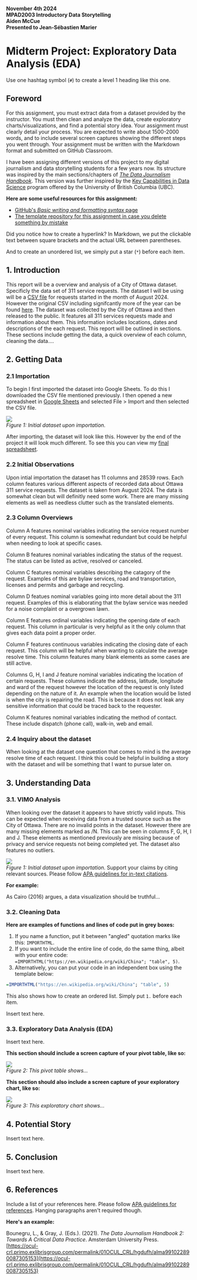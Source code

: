 **November 4th 2024**<br>
**MPAD2003 Introductory Data Storytelling**<br>
**Aiden McCue**<br>
**Presented to Jean-Sébastien Marier**<br>

# Midterm Project: Exploratory Data Analysis (EDA)

Use one hashtag symbol (`#`) to create a level 1 heading like this one.

## Foreword

For this assignment, you must extract data from a dataset provided by the instructor. You must then clean and analyze the data, create exploratory charts/visualizations, and find a potential story idea. Your assignment must clearly detail your process. You are expected to write about 1500-2000 words, and to include several screen captures showing the different steps you went through. Your assignment must be written with the Markdown format and submitted on GitHub Classroom.

I have been assigning different versions of this project to my digital journalism and data storytelling students for a few years now. Its structure was inspired by the main sections/chapters of [*The Data Journalism Handbook*](https://datajournalism.com/read/handbook/one/). This version was further inspired by the [Key Capabilities in Data Science](https://extendedlearning.ubc.ca/programs/key-capabilities-data-science) program offered by the University of British Columbia (UBC).

**Here are some useful resources for this assignment:**

* [GitHub's *Basic writing and formatting syntax* page](https://docs.github.com/en/get-started/writing-on-github/getting-started-with-writing-and-formatting-on-github/basic-writing-and-formatting-syntax)
* [The template repository for this assignment in case you delete something by mistake](https://github.com/jsmarier/jou4100_jou4500_mpad2003_project2_template)

Did you notice how to create a hyperlink? In Markdown, we put the clickable text between square brackets and the actual URL between parentheses.

And to create an unordered list, we simply put a star (`*`) before each item.

## 1. Introduction

This report will be a overview and analysis of a City of Ottawa dataset. Specificly the data set of 311 service requests. 
The dataset I will be using will be a [CSV file](https://raw.githubusercontent.com/jsmarier/course-datasets/refs/heads/main/ottawa-311-service-requests-august-2024.csv) for requests started in the month of August 2024.
However the original CSV including signifcantly more of the year can be found [here](https://open.ottawa.ca/documents/65fe42e2502d442b8a774fd3d954cac5/about).
The dataset was collected by the City of Ottawa and then released to the public. It features all 311 services requests made and information about them. This information includes locations, dates and descriptions of the each request.
This report will be outlined in sections. These sections include getting the data, a quick overview of each column, cleaning the data.... 
## 2. Getting Data
### 2.1 Importation
To begin I first imported the dataset into Google Sheets. To do this I downloaded the CSV file mentioned previously. 
I then opened a new spreadsheet in [Google Sheets](sheets.new) and selected File > Import and then selected the CSV file.

![](initialscreentshot.png)<br>
*Figure 1: Initial dataset upon importation.*

After importing, the dataset will look like this. However by the end of the project it will look much different.
To see this you can view my [final spreadsheet](https://docs.google.com/spreadsheets/d/1GokeETvZ1cxyxIsTR-2ET4Xro1sdnuprIIzWWIWIJhU/edit?usp=sharing).

### 2.2 Initial Observations

Upon intial importation the dataset has 11 columns and 28539 rows. Each column features various different
aspects of recorded data about Ottawa 311 service requests. The dataset is taken from August 2024. The data is somewhat clean but will definitly need some work. There are many missing elements as well as needless clutter such as the translated elements.

### 2.3 Column Overviews

Column A features nominal variables indicating the service request number of every request. This column is somewhat redundant but could be helpful when needing to look at specific cases.

Column B features nominal variables indicating the status of the request. The status can be listed as active, resolved or canceled.

Column C features nominal variables describing the catagory of the request. Examples of this are bylaw services, road and transportation, licenses and permits and garbage and recycling. 

Column D featues nominal variables going into more detail about the 311 request. Examples of this is elaborating that the bylaw service was needed for a noise complaint or a overgrown lawn. 

Column E features ordinal variables indicating the opening date of each request. This column in particular is very helpful as it the only column that gives each data point a proper order. 

Column F features continuous variables indicating the closing date of each request. This column will be helpful when wanting to calculate the average resolve time. This column features many blank elements as some cases are still active. 

Columns G, H, I and J feature nominal variables indicating the location of certain requests. These columns indicate the address, latitude, longitude and ward of the request however the location of the request is only listed depending on the nature of it. An example when the location would be listed is when the city is repairing the road. This is because it does not leak any sensitive information that could be traced back to the requester.

Column K features nominal variables indicating the method of contact. These include dispatch (phone call), walk-in, web and email.

### 2.4 Inquiry about the dataset

When looking at the dataset one question that comes to mind is the average resolve time of each request. I think this could be helpful in building a story with the dataset and will be something that I want to pursue later on.

## 3. Understanding Data

### 3.1. VIMO Analysis

When looking over the dataset it appears to have strictly valid inputs. This can be expected when receiving data from a trusted source such as the City of Ottawa. There are no invalid points in the dataset. 
However there are many missing elements marked as /N. This can be seen in columns F, G, H, I and J. These elements as mentioned previously are missing because of privacy and service requests not being completed yet.
The dataset also features no outliers.

![](missing-elements.png)<br>
*Figure 1: Initial dataset upon importation.*
Support your claims by citing relevant sources. Please follow [APA guidelines for in-text citations](https://apastyle.apa.org/style-grammar-guidelines/citations).

**For example:**

As Cairo (2016) argues, a data visualization should be truthful...

### 3.2. Cleaning Data

**Here are examples of functions and lines of code put in grey boxes:**

1. If you name a function, put it between "angled" quotation marks like this: `IMPORTHTML`.
1. If you want to include the entire line of code, do the same thing, albeit with your entire code: `=IMPORTHTML("https://en.wikipedia.org/wiki/China"; "table", 5)`.
1. Alternatively, you can put your code in an independent box using the template below:

``` r
=IMPORTHTML("https://en.wikipedia.org/wiki/China"; "table", 5)
```
This also shows how to create an ordered list. Simply put `1.` before each item.

Insert text here.

### 3.3. Exploratory Data Analysis (EDA)

Insert text here.

**This section should include a screen capture of your pivot table, like so:**

![](pivot-table-screen-capture.png)<br>
*Figure 2: This pivot table shows...*

**This section should also include a screen capture of your exploratory chart, like so:**

![](chart-screen-capture.png)<br>
*Figure 3: This exploratory chart shows...*

## 4. Potential Story

Insert text here.

## 5. Conclusion

Insert text here.

## 6. References

Include a list of your references here. Please follow [APA guidelines for references](https://apastyle.apa.org/style-grammar-guidelines/references). Hanging paragraphs aren't required though.

**Here's an example:**

Bounegru, L., & Gray, J. (Eds.). (2021). *The Data Journalism Handbook 2: Towards A Critical Data Practice*. Amsterdam University Press. [https://ocul-crl.primo.exlibrisgroup.com/permalink/01OCUL_CRL/hgdufh/alma991022890087305153](https://ocul-crl.primo.exlibrisgroup.com/permalink/01OCUL_CRL/hgdufh/alma991022890087305153)
